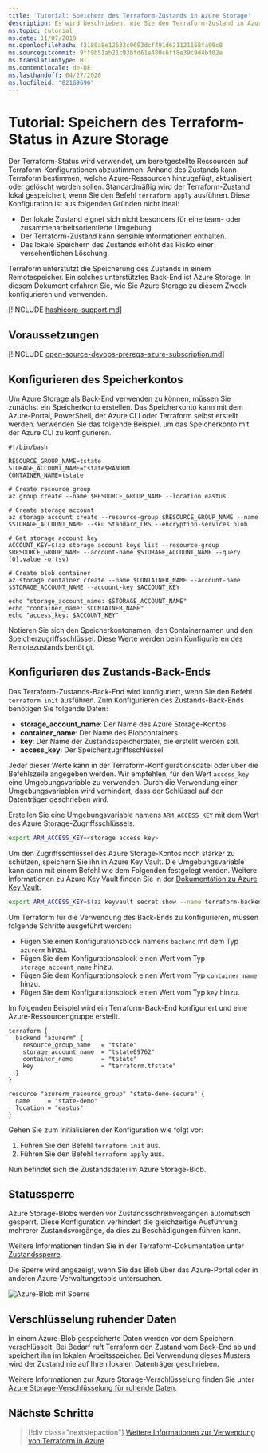 ```yaml
---
title: 'Tutorial: Speichern des Terraform-Zustands in Azure Storage'
description: Es wird beschrieben, wie Sie den Terraform-Zustand in Azure Storage speichern.
ms.topic: tutorial
ms.date: 11/07/2019
ms.openlocfilehash: f2180a8e12632c0693dcf491d621121168fa99c8
ms.sourcegitcommit: 9ff9b51ab21c93bfd61e480c6ff8e39c9d4bf02e
ms.translationtype: HT
ms.contentlocale: de-DE
ms.lasthandoff: 04/27/2020
ms.locfileid: "82169696"
---
```

# <a name="tutorial-store-terraform-state-in-azure-storage"></a>Tutorial: Speichern des Terraform-Status in Azure Storage

Der Terraform-Status wird verwendet, um bereitgestellte Ressourcen auf Terraform-Konfigurationen abzustimmen. Anhand des Zustands kann Terraform bestimmen, welche Azure-Ressourcen hinzugefügt, aktualisiert oder gelöscht werden sollen. Standardmäßig wird der Terraform-Zustand lokal gespeichert, wenn Sie den Befehl `terraform apply` ausführen. Diese Konfiguration ist aus folgenden Gründen nicht ideal:

- Der lokale Zustand eignet sich nicht besonders für eine team- oder zusammenarbeitsorientierte Umgebung.
- Der Terraform-Zustand kann sensible Informationen enthalten.
- Das lokale Speichern des Zustands erhöht das Risiko einer versehentlichen Löschung.

Terraform unterstützt die Speicherung des Zustands in einem Remotespeicher. Ein solches unterstütztes Back-End ist Azure Storage. In diesem Dokument erfahren Sie, wie Sie Azure Storage zu diesem Zweck konfigurieren und verwenden.

[!INCLUDE [hashicorp-support.md](includes/hashicorp-support.md)]

## <a name="prerequisites"></a>Voraussetzungen

[!INCLUDE [open-source-devops-prereqs-azure-subscription.md](../includes/open-source-devops-prereqs-azure-subscription.md)]

## <a name="configure-storage-account"></a>Konfigurieren des Speicherkontos

Um Azure Storage als Back-End verwenden zu können, müssen Sie zunächst ein Speicherkonto erstellen. Das Speicherkonto kann mit dem Azure-Portal, PowerShell, der Azure CLI oder Terraform selbst erstellt werden. Verwenden Sie das folgende Beispiel, um das Speicherkonto mit der Azure CLI zu konfigurieren.

```azurecli
#!/bin/bash

RESOURCE_GROUP_NAME=tstate
STORAGE_ACCOUNT_NAME=tstate$RANDOM
CONTAINER_NAME=tstate

# Create resource group
az group create --name $RESOURCE_GROUP_NAME --location eastus

# Create storage account
az storage account create --resource-group $RESOURCE_GROUP_NAME --name $STORAGE_ACCOUNT_NAME --sku Standard_LRS --encryption-services blob

# Get storage account key
ACCOUNT_KEY=$(az storage account keys list --resource-group $RESOURCE_GROUP_NAME --account-name $STORAGE_ACCOUNT_NAME --query [0].value -o tsv)

# Create blob container
az storage container create --name $CONTAINER_NAME --account-name $STORAGE_ACCOUNT_NAME --account-key $ACCOUNT_KEY

echo "storage_account_name: $STORAGE_ACCOUNT_NAME"
echo "container_name: $CONTAINER_NAME"
echo "access_key: $ACCOUNT_KEY"
```

Notieren Sie sich den Speicherkontonamen, den Containernamen und den Speicherzugriffsschlüssel. Diese Werte werden beim Konfigurieren des Remotezustands benötigt.

## <a name="configure-state-back-end"></a>Konfigurieren des Zustands-Back-Ends

Das Terraform-Zustands-Back-End wird konfiguriert, wenn Sie den Befehl `terraform init` ausführen. Zum Konfigurieren des Zustands-Back-Ends benötigen Sie folgende Daten:

- **storage_account_name**: Der Name des Azure Storage-Kontos.
- **container_name**: Der Name des Blobcontainers.
- **key**: Der Name der Zustandsspeicherdatei, die erstellt werden soll.
- **access_key**: Der Speicherzugriffsschlüssel.

Jeder dieser Werte kann in der Terraform-Konfigurationsdatei oder über die Befehlszeile angegeben werden. Wir empfehlen, für den Wert `access_key` eine Umgebungsvariable zu verwenden. Durch die Verwendung einer Umgebungsvariablen wird verhindert, dass der Schlüssel auf den Datenträger geschrieben wird.

Erstellen Sie eine Umgebungsvariable namens `ARM_ACCESS_KEY` mit dem Wert des Azure Storage-Zugriffsschlüssels.

```bash
export ARM_ACCESS_KEY=<storage access key>
```

Um den Zugriffsschlüssel des Azure Storage-Kontos noch stärker zu schützen, speichern Sie ihn in Azure Key Vault. Die Umgebungsvariable kann dann mit einem Befehl wie dem Folgenden festgelegt werden. Weitere Informationen zu Azure Key Vault finden Sie in der [Dokumentation zu Azure Key Vault](/azure/key-vault/secrets/quick-create-cli.md).

```bash
export ARM_ACCESS_KEY=$(az keyvault secret show --name terraform-backend-key --vault-name myKeyVault --query value -o tsv)
```

Um Terraform für die Verwendung des Back-Ends zu konfigurieren, müssen folgende Schritte ausgeführt werden:
- Fügen Sie einen Konfigurationsblock namens `backend` mit dem Typ `azurerm` hinzu.
- Fügen Sie dem Konfigurationsblock einen Wert vom Typ `storage_account_name` hinzu.
- Fügen Sie dem Konfigurationsblock einen Wert vom Typ `container_name` hinzu.
- Fügen Sie dem Konfigurationsblock einen Wert vom Typ `key` hinzu.

Im folgenden Beispiel wird ein Terraform-Back-End konfiguriert und eine Azure-Ressourcengruppe erstellt.

```hcl
terraform {
  backend "azurerm" {
    resource_group_name   = "tstate"
    storage_account_name  = "tstate09762"
    container_name        = "tstate"
    key                   = "terraform.tfstate"
  }
}

resource "azurerm_resource_group" "state-demo-secure" {
  name     = "state-demo"
  location = "eastus"
}
```

Gehen Sie zum Initialisieren der Konfiguration wie folgt vor:

1. Führen Sie den Befehl `terraform init` aus.
1. Führen Sie den Befehl `terraform apply` aus.

Nun befindet sich die Zustandsdatei im Azure Storage-Blob.

## <a name="state-locking"></a>Statussperre

Azure Storage-Blobs werden vor Zustandsschreibvorgängen automatisch gesperrt. Diese Konfiguration verhindert die gleichzeitige Ausführung mehrerer Zustandsvorgänge, da dies zu Beschädigungen führen kann. 

Weitere Informationen finden Sie in der Terraform-Dokumentation unter [Zustandssperre](https://www.terraform.io/docs/state/locking.html).

Die Sperre wird angezeigt, wenn Sie das Blob über das Azure-Portal oder in anderen Azure-Verwaltungstools untersuchen.

![Azure-Blob mit Sperre](media/store-state-in-azure-storage/lock.png)

## <a name="encryption-at-rest"></a>Verschlüsselung ruhender Daten

In einem Azure-Blob gespeicherte Daten werden vor dem Speichern verschlüsselt. Bei Bedarf ruft Terraform den Zustand vom Back-End ab und speichert ihn im lokalen Arbeitsspeicher. Bei Verwendung dieses Musters wird der Zustand nie auf Ihren lokalen Datenträger geschrieben.

Weitere Informationen zur Azure Storage-Verschlüsselung finden Sie unter [Azure Storage-Verschlüsselung für ruhende Daten](/azure/storage/common/storage-service-encryption.md).

## <a name="next-steps"></a>Nächste Schritte

> [!div class="nextstepaction"] 
> [Weitere Informationen zur Verwendung von Terraform in Azure](/azure/terraform)
